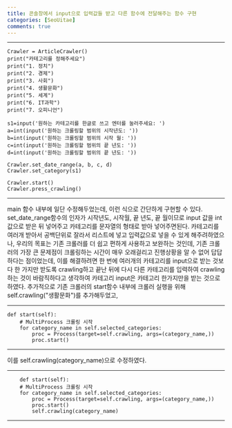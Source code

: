 ```yaml
---
title: 콘솔창에서 input으로 입력값들 받고 다른 함수에 전달해주는 함수 구현
categories: [SeoUitae]
comments: true
---
```

----------------------------------------------------------------------  
    Crawler = ArticleCrawler()
    print("카테고리를 정해주세요")
    print("1. 정치")
    print("2. 경제")
    print("3. 사회")
    print("4. 생활문화")
    print("5. 세계")
    print("6. IT과학")
    print("7. 오피니언")
  
    s1=input('원하는 카테고리를 한글로 쓰고 엔터를 눌러주세요: ')
    a=int(input('원하는 크롤링할 범위의 시작년도: '))	
    b=int(input('원하는 크롤링할 범위의 시작 월: '))	
    c=int(input('원하는 크롤링할 범위의 끝 년도: '))	
    d=int(input('원하는 크롤링할 범위의 끝 년도: '))	
    
    Crawler.set_date_range(a, b, c, d)
    Crawler.set_category(s1)
   
    Crawler.start()
    Crawler.press_crawling()
----------------------------------------------------------------------      







main 함수 내부에 일단 수정해두었는데, 이런 식으로 간단하게 구현할 수 있다.
set_date_range함수의 인자가 시작년도, 시작월, 끝 년도, 끝 월이므로 input 값을 int값으로 받은 뒤 넣어주고
카테고리를 문자열의 형태로 받아 넣어주면된다.
카테고리를 여러개 받아서 공백단위로 잘라서 리스트에 넣고 입력값으로 넣을 수 있게 해주려하였으나, 
우리의 목표는 기존 크롤러를 더 쉽고 편하게 사용하고 보완하는 것인데, 기존 크롤러의 가장 큰 문제점이 크롤링하는 시간이 매우 오래걸리고
진행상황을 알 수 없어 답답하다는 점이었는데, 이를 해결하려면 한 번에 여러개의 카테고리를 input으로 받는 것보다 한 가지만 받도록 crawling하고
끝난 뒤에 다시 다른 카테고리를 입력하여 crawling하는 것이 바람직하다고 생각하여 카테고리 input은 카테고리 한가지만을 받는 것으로 하였다.
추가적으로 기존 크롤러의 start함수 내부에 크롤러 실행을 위해  self.crawling("생활문화")를 추가해두었고,
    
    
    
    
----------------------------------------------------------------------      
    def start(self):
        # MultiProcess 크롤링 시작
        for category_name in self.selected_categories:
            proc = Process(target=self.crawling, args=(category_name,))
            proc.start()
 ----------------------------------------------------------------------            
  
  
이를 self.crawling(category_name)으로 수정하였다.
  
 ----------------------------------------------------------------------     
        def start(self):
        # MultiProcess 크롤링 시작
        for category_name in self.selected_categories:
            proc = Process(target=self.crawling, args=(category_name,))
            proc.start()
            self.crawling(category_name)
 ----------------------------------------------------------------------  
   

